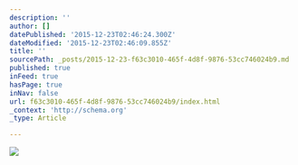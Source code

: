 ```yaml
---
description: ''
author: []
datePublished: '2015-12-23T02:46:24.300Z'
dateModified: '2015-12-23T02:46:09.855Z'
title: ''
sourcePath: _posts/2015-12-23-f63c3010-465f-4d8f-9876-53cc746024b9.md
published: true
inFeed: true
hasPage: true
inNav: false
url: f63c3010-465f-4d8f-9876-53cc746024b9/index.html
_context: 'http://schema.org'
_type: Article

---
```

![](https://the-grid-user-content.s3-us-west-2.amazonaws.com/1a2edebd-13e3-4cf9-a102-b0e3f5b01acc.png)
